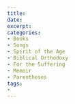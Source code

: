 ```yaml
---
title: 
date: 
excerpt: 
categories:
- Books
- Songs
- Spirit of the Age
- Biblical Orthodoxy
- For the Suffering
- Memoir
- Parentheses
tags:
- 
---
```

